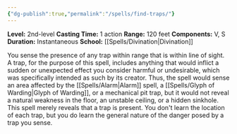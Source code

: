```yaml
---
{"dg-publish":true,"permalink":"/spells/find-traps/"}
---
```


**Level:** 2nd-level
**Casting Time:** 1 action
**Range:** 120 feet
**Components:** V, S
**Duration:** Instantaneous
**School:** [[Spells/Divination\|Divination]]

You sense the presence of any trap within range that is within line of sight. A trap, for the purpose of this spell, includes anything that would inflict a sudden or unexpected effect you consider harmful or undesirable, which was specifically intended as such by its creator. Thus, the spell would sense an area affected by the [[Spells/Alarm\|Alarm]] spell, a [[Spells/Glyph of Warding\|Glyph of Warding]], or a mechanical pit trap, but it would not reveal a natural weakness in the floor, an unstable ceiling, or a hidden sinkhole.
This spell merely reveals that a trap is present. You don't learn the location of each trap, but you do learn the general nature of the danger posed by a trap you sense.